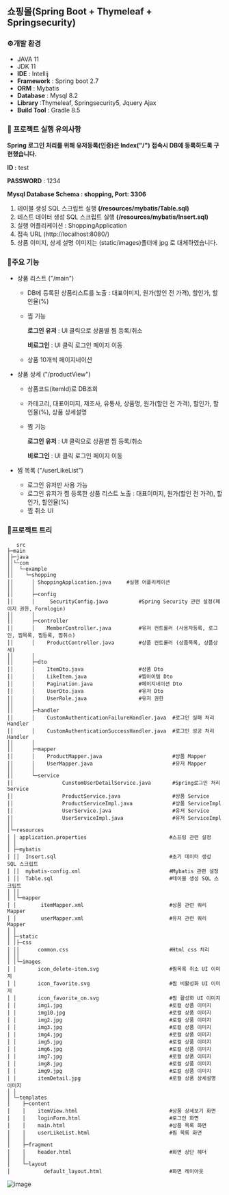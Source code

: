 ## 쇼핑몰(Spring Boot + Thymeleaf + Springsecurity)

### ⚙개발 환경
- JAVA 11
- JDK 11
- **IDE** : Intellij   
- **Framework** : Spring boot 2.7
- **ORM** : Mybatis
- **Database** : Mysql 8.2
- **Library** :Thymeleaf, Springsecurity5, Jquery Ajax
- **Build Tool** : Gradle 8.5

### 🔑 프로젝트 실행 유의사항
**Spring 로그인 처리를 위해 유저등록(인증)은 Index("/") 접속시 DB에 등록하도록 구현했습니다.**

**ID :** test

**PASSWORD** : 1234

**Mysql Database Schema : shopping, Port: 3306**
1. 테이블 생성 SQL 스크립트 실행 
**(/resources/mybatis/Table.sql)**
2. 테스트 데이터 생성 SQL 스크립트 실행
**(/resources/mybatis/Insert.sql)**
3. 실행 어플리케이션 : ShoppingApplication
4. 접속 URL (http://localhost:8080/)
5. 상품 이미지, 상세 설명 이미지는 (static/images)폴더에 jpg 로 대체하였습니다.
  
### 📌주요 기능 
* 상품 리스트 ("/main")

  - DB에 등록된 상품리스트를 노출 : 대표이미지, 원가(할인 전 가격), 할인가, 할인율(%)
  - 찜 기능

    **로그인 유저** : UI 클릭으로 상품별 찜 등록/취소

    **비로그인** : UI 클릭 로그인 페이지 이동
    
  - 상품 10개씩 페이지네이션

* 상품 상세 ("/productView")

  - 상품코드(itemId)로 DB조회
  - 카테고리, 대표이미지, 제조사, 유통사, 상품명, 원가(할인 전 가격), 할인가, 할인율(%), 상품 상세설명
  - 찜 기능

    **로그인 유저** : UI 클릭으로 상품별 찜 등록/취소

    **비로그인** : UI 클릭 로그인 페이지 이동
      
* 찜 목록 ("/userLikeList")

  - 로그인 유저만 사용 가능
  - 로그인 유저가 찜 등록한 상품 리스트 노출 : 대표이미지, 원가(할인 전 가격), 할인가, 할인율(%)
  - 찜 취소 UI
### 🎄프로젝트 트리
```
   src
├─main                                
│├─java
││└─com
││  └─example
││    └─shopping
││      │ ShoppingApplication.java     #실행 어플리케이션
││      │ 
││      ├─config
││      │     SecurityConfig.java          #Spring Security 관련 설정(페이지 권한, Formlogin)
││      │      
││      ├─controller
││      │    MemberController.java         #유저 컨트롤러 (사용자등록, 로그인, 찜목록, 찜등록, 찜취소)
││      │    ProductController.java        #상품 컨트롤러 (상품목록, 상품상세)
││      │      
││      ├─dto
││      │    ItemDto.java                  #상품 Dto
││      │    LikeItem.java                 #찜아이템 Dto
││      │    Pagination.java               #페이지네이션 Dto
││      │    UserDto.java                  #유저 Dto
││      │    UserRole.java                 #유저 권한
││      │      
││      ├─handler
││      │    CustomAuthenticationFailureHandler.java  #로그인 실패 처리 Handler
││      │    CustomAuthenticationSuccessHandler.java  #로그인 성공 처리 Handler
││      │      
││      ├─mapper
││      │    ProductMapper.java                       #상품 Mapper
││      │    UserMapper.java                          #유저 Mapper
││      │      
││      └─service
││                CunstomUserDetailService.java       #Spring로그인 처리 Service
││                ProductService.java                 #상품 Service
││                ProductServiceImpl.java             #상품 ServiceImpl
││                UserService.java                    #유저 Service
││                UserServiceImpl.java                #유저 ServiceImpl
││                      
│└─resources
│ │ application.properties                           #스프링 관련 설정
│ │  
│ ├─mybatis
│ ││  Insert.sql                                     #초기 데이터 생성 SQL 스크립트
│ ││  mybatis-config.xml                             #Mybatis 관련 설정
│ ││  Table.sql                                      #테이블 생성 SQL 스크립트
│ ││  
│ │└─mapper
│ │        itemMapper.xml                            #상품 관련 쿼리 Mapper
│ │        userMapper.xml                            #유저 관련 쿼리 Mapper  
│ │        
│ ├─static
│ │├─css
│ ││      common.css                                 #Html css 처리
│ ││      
│ │└─images
│ │       icon_delete-item.svg                       #찜목록 취소 UI 이미지
│ │       icon_favorite.svg                          #찜 비활성화 UI 이미지
│ │       icon_favorite_on.svg                       #찜 활성화 UI 이미지
│ │       img1.jpg                                   #로컬 상품 이미지
│ │       img10.jpg                                  #로컬 상품 이미지    
│ │       img2.jpg                                   #로컬 상품 이미지
│ │       img3.jpg                                   #로컬 상품 이미지 
│ │       img4.jpg                                   #로컬 상품 이미지
│ │       img5.jpg                                   #로컬 상품 이미지
│ │       img6.jpg                                   #로컬 상품 이미지
│ │       img7.jpg                                   #로컬 상품 이미지
│ │       img8.jpg                                   #로컬 상품 이미지
│ │       img9.jpg                                   #로컬 상품 이미지
│ │       itemDetail.jpg                             #로컬 상품 상세설명 이미지 
│ │          
│ └─templates
│    ├─content
│    │    itemView.html                              #상품 상세보기 화면
│    │    loginForm.html                             #로그인 화면
│    │    main.html                                  #상품 목록 화면
│    │    userLikeList.html                          #찜 목록 화면
│    │      
│    ├─fragment
│    │    header.html                                #화면 상단 헤더
│    │      
│    └─layout
│           default_layout.html                      #화면 레이아웃
```

![image](https://github.com/user-attachments/assets/0e014154-a56f-4125-9b00-cfeb844cc4e8)

